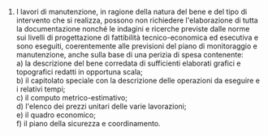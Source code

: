 1. I lavori di manutenzione, in ragione della natura del bene e del tipo di intervento che si realizza, possono non richiedere l'elaborazione di tutta la documentazione nonché le indagini e ricerche previste dalle norme sui livelli di progettazione di fattibilità tecnico-economica ed esecutiva e sono eseguiti, coerentemente alle previsioni del piano di monitoraggio e manutenzione, anche sulla base di una perizia di spesa contenente:<br>a) la descrizione del bene corredata di sufficienti elaborati grafici e topografici redatti in opportuna scala;<br>b) il capitolato speciale con la descrizione delle operazioni da eseguire e i relativi tempi;<br>c) il computo metrico-estimativo;<br>d) l'elenco dei prezzi unitari delle varie lavorazioni;<br>e) il quadro economico;<br>f) il piano della sicurezza e coordinamento.